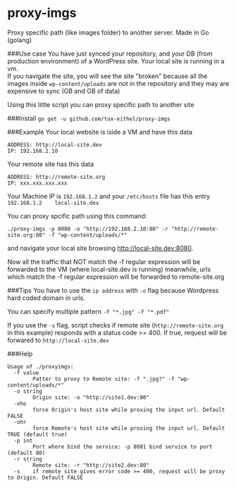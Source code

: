 # proxy-imgs
Proxy specific path (like images folder) to another server. Made in Go (golang)


###Use case
You have just synced your repository, and your DB (from production environment) of a WordPress site. Your local site is running in a vm.  
If you navigate the site, you will see the site "broken" because all the images inside `wp-content/uploads` are not in the repository and they may are expensive to sync (GB and GB of data)

Using this little script you can proxy specific path to another site

###Install
`go get -u github.com/tux-eithel/proxy-imgs`

###Example
Your local website is iside a VM and have this data

```
ADDRESS: http://local-site.dev
IP: 192.168.2.10

```
Your remote site has this data
```
ADDRESS: http://remote-site.org
IP: xxx.xxx.xxx.xxx
```
Your Machine IP is `192.168.1.2` and your `/etc/hosts` file has this entry `192.168.1.2    local-site.dev`

You can proxy spcific path using this command:
```
./proxy-imgs -p 8080 -o "http://192.168.2.10:80" -r "http://remote-site.org:80" -f "wp-content/uploads/*"
```
and navigate your local site browsing http://local-site.dev:8080.


Now all the traffic that NOT match the -f regular expression will be forwarded to the VM (where local-site.dev is running) meanwhile, urls which match the -f regular expression will be forwarded to remote-site.org

###Tips
You have to use the `ip address` with `-o` flag because Wordpress hard coded domain in urls.

You can specify multiple pattern `-f "*.jpg" -f "*.pdf"`

If you use the `-s` flag, script checks if remote site (`http://remote-site.org` in this example) responds with a status code >= 400. If true, request will be forwared to `http://local-site.dev`

###Help
```
Usage of ./proxyimgs:
  -f value
    	Patter to proxy to Remote site: -f ".jpg?" -f "wp-content/uploads/*"
  -o string
    	Origin site: -o "http://site1.dev:80"
  -oho
    	force Origin's host site while proxing the input url. Default FALSE
  -ohr
    	force Remote's host site while proxing the input url. Default TRUE (default true)
  -p int
    	Port where bind the service: -p 8081 bind service to port (default 80)
  -r string
    	Remote site: -r "http://site2.dev:80"
  -s	if remote site gives error code >= 400, request will be proxy to Origin. Default FALSE

```